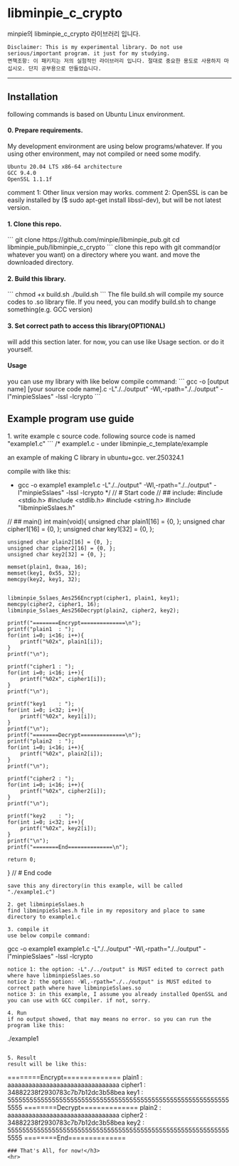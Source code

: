 <h1>libminpie_c_crypto </h1>
minpie의 libminpie_c_crypto 라이브러리 입니다.

```
Disclaimer: This is my experimental library. Do not use serious/important program. it just for my studying.
면책조항: 이 패키지는 저의 실험적인 라이브러리 입니다. 절대로 중요한 용도로 사용하지 마십시오. 단지 공부용으로 만들었습니다.
```

<hr>
<h2>Installation</h2>
following commands is based on Ubuntu Linux environment.

<h4>0. Prepare requirements.</h4>
My development environment are using below programs/whatever.
If you using other environment, may not compiled or need some modify.

```
Ubuntu 20.04 LTS x86-64 architecture
GCC 9.4.0
OpenSSL 1.1.1f
```
comment 1: Other linux version may works.
comment 2: OpenSSL is can be easily installed by ($ sudo apt-get install libssl-dev), but will be not latest version.

<h4>1. Clone this repo.</h4>
```
git clone https://github.com/minpie/libminpie_pub.git
cd libminpie_pub/libminpie_c_crypto
```
clone this repo with git command(or whatever you want) on a directory where you want.
and move the downloaded directory.

<h4>2. Build this library.</h4>
```
chmod +x build.sh
./build.sh
```
The file build.sh will compile my source codes to .so library file.
If you need, you can modify build.sh to change something(e.g. GCC version)

<h4>3. Set correct path to access this library(OPTIONAL)</h4>
will add this section later.
for now, you can use like Usage section. or do it yourself.

<h4>Usage</h4>
you can use my library with like below compile command:
```
gcc -o [output name] [your source code name].c -L"./../output" -Wl,-rpath="./../output" -l"minpieSslaes" -lssl -lcrypto
```

<h2>Example program use guide</h2>
1. write example c source code.
following source code is named "example1.c"
```
/*
example1.c
- under libminpie_c_template/example

an example of making C library in ubuntu+gcc.
ver.250324.1

compile with like this:
- gcc -o example1 example1.c -L"./../output" -Wl,-rpath="./../output" -l"minpieSslaes" -lssl -lcrypto
*/
// # Start code
// ## include:
#include <stdio.h>
#include <stdlib.h>
#include <string.h>
#include "libminpieSslaes.h"


// ## main()
int main(void){
    unsigned char plain1[16] = {0, };
    unsigned char cipher1[16] = {0, };
    unsigned char key1[32] = {0, };
    

    unsigned char plain2[16] = {0, };
    unsigned char cipher2[16] = {0, };
    unsigned char key2[32] = {0, };

    memset(plain1, 0xaa, 16);
    memset(key1, 0x55, 32);
    memcpy(key2, key1, 32);


    libminpie_Sslaes_Aes256Encrypt(cipher1, plain1, key1);
    memcpy(cipher2, cipher1, 16);
    libminpie_Sslaes_Aes256Decrypt(plain2, cipher2, key2);

    printf("========Encrypt==============\n");
    printf("plain1  : ");
    for(int i=0; i<16; i++){
        printf("%02x", plain1[i]);
    }
    printf("\n");

    printf("cipher1 : ");
    for(int i=0; i<16; i++){
        printf("%02x", cipher1[i]);
    }
    printf("\n");

    printf("key1    : ");
    for(int i=0; i<32; i++){
        printf("%02x", key1[i]);
    }
    printf("\n");
    printf("========Decrypt==============\n");
    printf("plain2  : ");
    for(int i=0; i<16; i++){
        printf("%02x", plain2[i]);
    }
    printf("\n");

    printf("cipher2 : ");
    for(int i=0; i<16; i++){
        printf("%02x", cipher2[i]);
    }
    printf("\n");

    printf("key2    : ");
    for(int i=0; i<32; i++){
        printf("%02x", key2[i]);
    }
    printf("\n");
    printf("========End==============\n");

    return 0;
}
// # End code
```
save this any directory(in this example, will be called "./example1.c")

2. get libminpieSslaes.h
find libminpieSslaes.h file in my repository and place to same directory to example1.c

3. compile it
use below compile command:
```
gcc -o example1 example1.c -L"./../output" -Wl,-rpath="./../output" -l"minpieSslaes" -lssl -lcrypto
```
notice 1: the option: -L"./../output" is MUST edited to correct path where have libminpieSslaes.so
notice 2: the option: -Wl,-rpath="./../output" is MUST edited to correct path where have libminpieSslaes.so
notice 3: in this example, I assume you already installed OpenSSL and you can use with GCC compiler. if not, sorry.

4. Run
if no output showed, that may means no error. so you can run the program like this:
```
./example1
```

5. Result
result will be like this:
```
========Encrypt==============
plain1  : aaaaaaaaaaaaaaaaaaaaaaaaaaaaaaaa
cipher1 : 34882238f2930783c7b7b12dc3b58bea
key1    : 5555555555555555555555555555555555555555555555555555555555555555
========Decrypt==============
plain2  : aaaaaaaaaaaaaaaaaaaaaaaaaaaaaaaa
cipher2 : 34882238f2930783c7b7b12dc3b58bea
key2    : 5555555555555555555555555555555555555555555555555555555555555555
========End==============
```
### That's All, for now!</h3>
<hr>